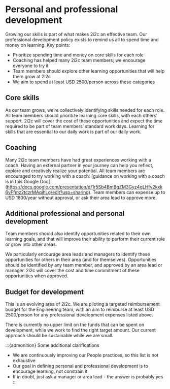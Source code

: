 # Personal and professional development

Growing our skills is part of what makes 2i2c an effective team. Our professional development policy exists to remind us all to spend time and money on learning. 
Key points: 
* Prioritize spending time and money on core skills for each role
* Coaching has helped many 2i2c team members; we encourage everyone to try it
* Team members should explore other learning opportunities that will help them grow at 2i2c
* We aim to spend at least USD 2500/person across these categories 

## Core skills
As our team grows, we’re collectively identifying skills needed for each role. All team members should prioritize learning core skills, with each others’ support.
2i2c will cover the cost of these opportunities and expect the time required to be part of team members’ standard work days. Learning for skills that are essential to our daily work is part of our daily work. 


## Coaching
Many 2i2c team members have had great experiences working with a coach. Having an external partner in your journey can help you reflect, explore and creatively realize your potential.
All team members are encouraged to try working with a coach: [guidance on working with a coach is in this Google Doc] (https://docs.google.com/presentation/d/1r5Sb4BmBgZM3Gyz4gLHfv2kxk6vFfmz2tczrMAqihLg/edit?usp=sharing). 
Team members can expense up to USD 1800/year without approval, or ask their area lead to approve more.  


## Additional professional and personal development
Team members should also identify opportunities related to their own learning goals, and that will improve their ability to perform their current role or grow into other areas. 

We particularly encourage area leads and managers to identify these opportunities for others in their area (and for themselves). Opportunities should be identified by any team member, and approved by an area lead or manager. 2i2c will cover the cost and time commitment of these opportunities when approved. 


## Budget for development
This is an evolving area of 2i2c. We are piloting a targeted reimbursement budget for the Engineering team, with an aim to reimburse at least USD 2500/person for any professional development expenses listed above. 

There is currently no upper limit on the funds that can be spent on development, while we work to find the right target amount. Our current approach should be sustainable while we are small.

:::{admonition} Some additional clarifications
* We are continuously improving our People practices, so this list is not exhaustive
* Our goal in defining personal and professional development is to encourage learning, not constrain it
* If in doubt, just ask a manager or area lead - the answer is probably yes                                                                              
:::
